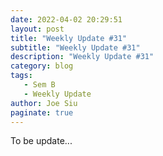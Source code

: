 ```yaml
---
date: 2022-04-02 20:29:51
layout: post
title: "Weekly Update #31"
subtitle: "Weekly Update #31"
description: "Weekly Update #31"
category: blog
tags:
   - Sem B
   - Weekly Update
author: Joe Siu
paginate: true
---
```

To be update...
